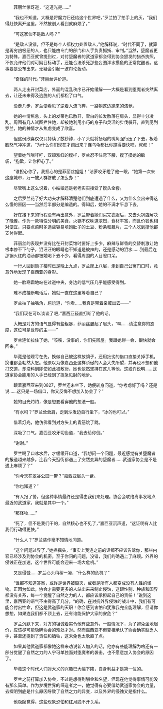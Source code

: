 　　菲丽丝惊讶道，“这道光是……”

　　“我也不知道，大概是将魔力归还给这个世界吧，”罗兰拍了拍手上的灰，“我们得赶快离开这里，不然被别人看到就麻烦了。”

　　“可这家伙不是敌人吗？”

　　“是敌人没错，但不是每个人都权力处置敌人，”他解释说，“时代不同了，就算是再穷凶极恶的人，也只能由专门的部门和人手负责抓捕、审判。”当然，堕魔者更为特殊，嘉西亚就曾提到过，对付堕魔者的武道家都会得到协会颁发的猎杀执照，不仅允许他们对可疑目标动手，还能合法杀死那些妄图浑水摸鱼的正常觉醒者。这事要是公布出来，无疑会引起一波舆论轰动。

　　“奇怪的时代。”菲丽丝评价道。

　　两人走出开封菜店，外面的混乱秩序已开始缓解——大概是看到堕魔者突然离去，让还未来得及逃脱的人们都松了口气。

　　没走几步，罗兰便看见了逆着人流飞奔，一路朝这边跑来的洁萝。

　　她的神情焦急，头上的发带也已散开，雪白的长发散落在肩头，显得十分凌乱。周围有几人试图拦住她，却被她利用小巧的身子和灵活的步伐躲开，直到见到罗兰，她的神情才从焦虑变成了欣喜。

　　但这份欣喜仅仅只持续了数秒钟，小丫头就将扬起的嘴角强行压了下去，板着脸怒气冲冲道，“为什么你们现在才跑出来？连乌龟都比你跑得要快吧，叔叔！”

　　望着她气喘吁吁，双颊涨红的模样，罗兰忍不住弯下腰，摸了摸她的脑袋，“抱歉，让你担心了。”

　　“谁担心你了，我担心的是菲丽丝姐姐！”洁萝咬牙瞪了他一眼，“她第一次来这座城市，万一被人群挤散了怎么办！”

　　尽管嘴上这么说着，小姑娘还是老老实实接受了摸头全套。

　　之后罗兰花了好大功夫才解释清楚他们到底遭遇了什么，又为什么会出来得这么慢的原因——当然后半部分是编造的。得知后，她的不满才平息下去。

　　好在接下来的行程没有再出意外，罗兰带着她们买完衣服后，又去火锅店解决了晚餐。作为一款特性分明的美食，火锅不仅味道浓烈，食材丰富，而且价钱也相对便宜，只要点菜时多选些容易填饱肚子的土豆、粉条和藕片，三个人吃到撑他都支付得起。

　　菲丽丝的表现并没有比在开封菜馆时要好上多少，麻辣与鲜香的交替刺激让她根本停不下勺子，泪汪汪的眼睛也不知道是被辣的，还是感动的泪水……到最后连那锅火红的油汤都被她喝下去不少，看得周围的人目瞪口呆。

　　一行人回到筒子楼时已是晚上九点，罗兰爬上八层，走到自己公寓门口时，竟意外地发现了嘉西亚的身影。

　　她一脸寒霜地站在过道中央，身边的低气压几乎能感受得到。

　　难不成挂断电话后，她就一直在这里等着自己？

　　罗兰抽了抽嘴角，尴尬道，“你看……我真是带着亲戚出去——”

　　“我们现在可以谈谈了吧，”嘉西亚径直打断了他的话。

　　大概是对方的语气显得有些粗暴，菲丽丝皱起了眉头，“嗝……请注意你的态度，这位可是世界的主——”

　　罗兰连忙拉住了她，“咳咳，没事的，你们先回屋。我跟她聊一会，很快就会回来。”

　　毕竟是他理亏在先，换做自己被这样放鸽子，还用拙劣的借口直接关掉手机，换谁都会勃然大怒。他原以为像嘉西亚这样骄傲的人会大失所望，并再也不想和他打交道，却没料到即使如此被敷衍，她也依然坚持在这儿等他，这或许说明……武道家协会能用的人手已经到了捉急见肘的地步。

　　跟着嘉西亚来到0827，罗兰还未坐下，她便转身问道，“你考虑好了吗？还是说……这只是一场借口，你又反悔不想加入协会了？”

　　她的目光灼灼，像是想要看穿他的想法一般。

　　“有水吗？”罗兰耸耸肩，走到沙发边自行坐下，“冰的也可以。”

　　借着灯光，他仿佛看到对方头上的青筋跳了跳。

　　深吸了口气，嘉西亚咬牙切齿道，“我去给你倒。”

　　“谢谢。”

　　罗兰喝了口冰水后，才缓缓开口道，“我想问一个问题，最近感觉有关堕魔者的报道越来越多，连我今天逛街都遇上了突然变异的堕魔者……武道家协会是不是遇上麻烦了？”

　　“你今天在翠谷公园一带？”嘉西亚眉头一蹙。

　　“你也知道？”

　　“有人报了警，但这种事情最终还是得由我们来处理。协会会联络离事发地点最近的武道家，我就是其中一个。”

　　“那怪物……”

　　“死了，但不是我们干的，自然核心也不见了，”嘉西亚沉声道，“这证明有人比我们行动得更快。”

　　“什么人？”罗兰装作毫不知情地问道。

　　“这个问题过界了，”她摇摇头，“事实上我连之前的话都不应该告诉你，那些内容已经涉及到协会的机密。至于你问的问题，没错，我们的确遇上了麻烦。外界的侵蚀正在加速，这个世界可能会迎来一场大危机。”

　　又是侵蚀……罗兰心头稍稍一凝，“什么样的危机？”

　　“谁都不知道答案，或许是世界被毁灭，或者是所有人都变成没有人性的怪物。正因为如此，协会才需要更多的人站出来来制止侵蚀，这跟性别、种族和国界都没有关系，每一个觉醒了自然之力的人，都应该承担起自己的责任！”说到这里，嘉西亚的语气不由得高了几分，“的确，在对抗外界侵蚀的战斗中，我们有可能会付出性命，但这是武道家的天职！你会感到害怕和犹豫我完全能理解，但请你想想，如果连我们都不顶上去，还有谁能保护大家的安危？”

　　罗兰沉默下来，对方的坦诚着实令他有些意外，一般情况下，为了避免坐地起价，应该尽可能隐瞒协会的难处才对。然而嘉西亚不但变相承认了协会确实缺乏人手，甚至还提到了责任和牺牲，这未免也太耿直了点。

　　如果其他武道家都像她这样来劝说新人加入的话，他亦有些能理解为啥还有一部分觉醒了自然之力的人宁可单独面对堕魔者的袭击，也不愿意加入协会的原因了。

　　毕竟这个时代人们对大义的兴趣已大幅下降，自身利益才是第一位的。

　　罗兰之前打算加入协会，不过是想得到酬金和名望，但现在他觉得事情可能没有那么简单。作为梦境世界的缔造者之一，他觉得有必要借助武道家协会的力量，去探明到底是什么原因导致了自然之力的异变，以及外界的侵蚀又是指什么。

　　他隐隐觉得，这些现象恐怕和红月脱不开关系。
